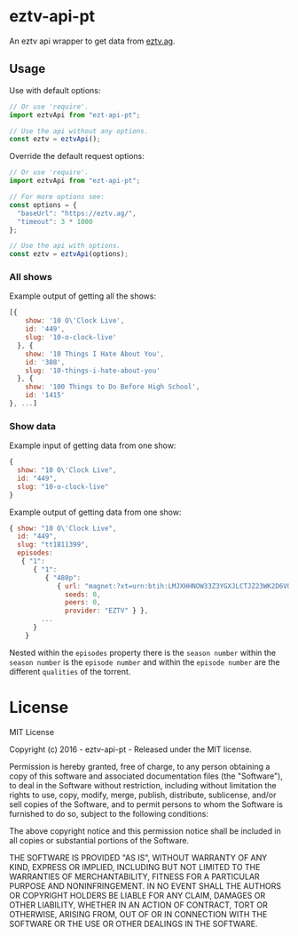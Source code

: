 # eztv-api-pt

An eztv api wrapper to get data from [eztv.ag](https://eztv.ag/).

## Usage

Use with default options:

```js
// Or use 'require'.
import eztvApi from "ezt-api-pt";

// Use the api without any options.
const eztv = eztvApi();
```

Override the default request options:

```js
// Or use 'require'.
import eztvApi from "ezt-api-pt";

// For more options see:
const options = {
  "baseUrl": "https://eztv.ag/",
  "timeout": 3 * 1000
};

// Use the api with options.
const eztv = eztvApi(options);
```

### All shows

Example output of getting all the shows:

```js
[{
    show: '10 O\'Clock Live',
    id: '449',
    slug: '10-o-clock-live'
  }, {
    show: '10 Things I Hate About You',
    id: '308',
    slug: '10-things-i-hate-about-you'
  }, {
    show: '100 Things to Do Before High School',
    id: '1415'
}, ...]
```

### Show data

Example input of getting data from one show:

```js
{
  show: "10 O\'Clock Live",
  id: "449",
  slug: "10-o-clock-live"
}
```

Example output of getting data from one show:

```js
{ show: "10 O\'Clock Live",
  id: "449",
  slug: "tt1811399",
  episodes:
   { "1":
      { "1":
         { "480p":
            { url: "magnet:?xt=urn:btih:LMJXHHNOW33Z3YGXJLCTJZ23WK2D6VO4&dn=10.OClock.Live.S01E01.WS.PDTV.XviD-PVR&tr=udp://tracker.openbittorrent.com:80&tr=udp://open.demonii.com:80&tr=udp://tracker.coppersurfer.tk:80&tr=udp://tracker.leechers-paradise.org:6969&tr=udp://exodus.desync.com:6969",
              seeds: 0,
              peers: 0,
              provider: "EZTV" } },
        ...
      }
    }
```

Nested within the `episodes` property there is the `season number`
within the `season number` is the `episode number` and within the `episode number` are the different `qualities` of the torrent.

# License

MIT License

Copyright (c) 2016 - eztv-api-pt - Released under the MIT license.

Permission is hereby granted, free of charge, to any person obtaining a copy
of this software and associated documentation files (the "Software"), to deal
in the Software without restriction, including without limitation the rights
to use, copy, modify, merge, publish, distribute, sublicense, and/or sell
copies of the Software, and to permit persons to whom the Software is
furnished to do so, subject to the following conditions:

The above copyright notice and this permission notice shall be included in all
copies or substantial portions of the Software.

THE SOFTWARE IS PROVIDED "AS IS", WITHOUT WARRANTY OF ANY KIND, EXPRESS OR
IMPLIED, INCLUDING BUT NOT LIMITED TO THE WARRANTIES OF MERCHANTABILITY,
FITNESS FOR A PARTICULAR PURPOSE AND NONINFRINGEMENT. IN NO EVENT SHALL THE
AUTHORS OR COPYRIGHT HOLDERS BE LIABLE FOR ANY CLAIM, DAMAGES OR OTHER
LIABILITY, WHETHER IN AN ACTION OF CONTRACT, TORT OR OTHERWISE, ARISING FROM,
OUT OF OR IN CONNECTION WITH THE SOFTWARE OR THE USE OR OTHER DEALINGS IN THE
SOFTWARE.
